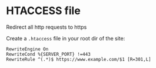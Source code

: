 # HTACCESS file
Redirect all http requests to https  

Create a `.htaccess` file in your root dir of the site:  
```
RewriteEngine On
RewriteCond %{SERVER_PORT} !=443
RewriteRule ^(.*)$ https://www.example.com/$1 [R=301,L]
```
